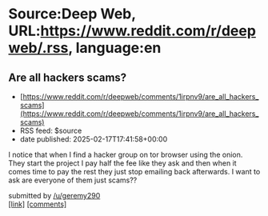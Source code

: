 # Source:Deep Web, URL:https://www.reddit.com/r/deepweb/.rss, language:en

## Are all hackers scams?
 - [https://www.reddit.com/r/deepweb/comments/1irpnv9/are_all_hackers_scams](https://www.reddit.com/r/deepweb/comments/1irpnv9/are_all_hackers_scams)
 - RSS feed: $source
 - date published: 2025-02-17T17:41:58+00:00

<!-- SC_OFF --><div class="md"><p>I notice that when I find a hacker group on tor browser using the onion. They start the project I pay half the fee like they ask and then when it comes time to pay the rest they just stop emailing back afterwards. I want to ask are everyone of them just scams??</p> </div><!-- SC_ON --> &#32; submitted by &#32; <a href="https://www.reddit.com/user/geremy290"> /u/geremy290 </a> <br/> <span><a href="https://www.reddit.com/r/deepweb/comments/1irpnv9/are_all_hackers_scams/">[link]</a></span> &#32; <span><a href="https://www.reddit.com/r/deepweb/comments/1irpnv9/are_all_hackers_scams/">[comments]</a></span>

